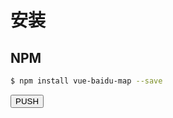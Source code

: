 # 安装

## NPM

```bash
$ npm install vue-baidu-map --save
```

<baidu-map :center="BDMap.center" :zoom="BDMap.zoom" class="bm-view">
    <bm-marker v-for="(point,index) in pointList" :position="point">
    </bm-marker>
    <bm-navigation></bm-navigation>
    <bm-geolocation :showAddressBar="true" :autoLocation="true"></bm-geolocation>
</baidu-map>
<button @click="handler">PUSH</button>

<script type="text/javascript">
export default {
  data() {
    return {
      BDMap: {
        center: {
          lng: 116.404,
          lat: 39.955
        },
        zoom: 12
      },
      pointList: [{
        lng: 116.414,
        lat: 39.915,
      }, {
        lng: 116.424,
        lat: 39.915,
      }]
    }
  },
  methods: {
    handler() {
      this.pointList.push({
        id: 1,
        lng: 116.524,
        lat: 39.955
      })
    }
  }
}
</script>

<style scoped>
.bm-view {
    width: 100%;
    height: 300px;
}
</style>